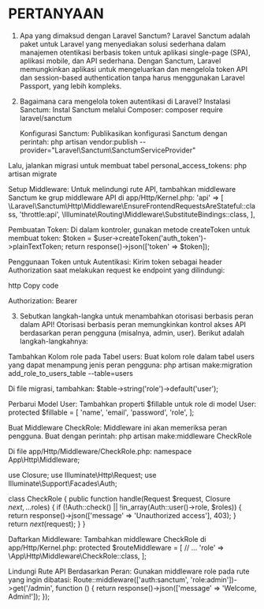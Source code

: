 # PERTANYAAN
1. Apa yang dimaksud dengan Laravel Sanctum?
   Laravel Sanctum adalah paket untuk Laravel yang menyediakan solusi sederhana dalam manajemen otentikasi berbasis token untuk aplikasi single-page (SPA), aplikasi mobile, dan API sederhana. Dengan Sanctum, Laravel memungkinkan aplikasi untuk mengeluarkan dan mengelola token API dan session-based authentication tanpa harus menggunakan Laravel Passport, yang lebih kompleks.
   
2. Bagaimana cara mengelola token autentikasi di Laravel?
   Instalasi Sanctum: Instal Sanctum melalui Composer: composer require laravel/sanctum

   Konfigurasi Sanctum: Publikasikan konfigurasi Sanctum dengan perintah: php artisan vendor:publish --provider="Laravel\Sanctum\SanctumServiceProvider"

Lalu, jalankan migrasi untuk membuat tabel personal_access_tokens: php artisan migrate

Setup Middleware: Untuk melindungi rute API, tambahkan middleware Sanctum ke grup middleware API di app/Http/Kernel.php: 'api' => [
    \Laravel\Sanctum\Http\Middleware\EnsureFrontendRequestsAreStateful::class,
    'throttle:api',
    \Illuminate\Routing\Middleware\SubstituteBindings::class,
],

Pembuatan Token: Di dalam kontroler, gunakan metode createToken untuk membuat token: $token = $user->createToken('auth_token')->plainTextToken;
return response()->json(['token' => $token]);

Penggunaan Token untuk Autentikasi: Kirim token sebagai header Authorization saat melakukan request ke endpoint yang dilindungi:

http
Copy code
 
Authorization: Bearer <token>

3. Sebutkan langkah-langka untuk menambahkan otorisasi berbasis peran dalam API!
   Otorisasi berbasis peran memungkinkan kontrol akses API berdasarkan peran pengguna (misalnya, admin, user). Berikut adalah langkah-langkahnya:

Tambahkan Kolom role pada Tabel users: Buat kolom role dalam tabel users yang dapat menampung jenis peran pengguna: php artisan make:migration add_role_to_users_table --table=users

Di file migrasi, tambahkan: $table->string('role')->default('user');

Perbarui Model User: Tambahkan properti $fillable untuk role di model User: protected $fillable = [
    'name', 'email', 'password', 'role',
];

Buat Middleware CheckRole: Middleware ini akan memeriksa peran pengguna. Buat dengan perintah: php artisan make:middleware CheckRole

Di file app/Http/Middleware/CheckRole.php: namespace App\Http\Middleware;

use Closure;
use Illuminate\Http\Request;
use Illuminate\Support\Facades\Auth;

class CheckRole
{
    public function handle(Request $request, Closure $next, ...$roles)
    {
        if (!Auth::check() || !in_array(Auth::user()->role, $roles)) {
            return response()->json(['message' => 'Unauthorized access'], 403);
        }
        return $next($request);
    }
}

Daftarkan Middleware: Tambahkan middleware CheckRole di app/Http/Kernel.php: protected $routeMiddleware = [
    // ...
    'role' => \App\Http\Middleware\CheckRole::class,
];

Lindungi Rute API Berdasarkan Peran: Gunakan middleware role pada rute yang ingin dibatasi:
Route::middleware(['auth:sanctum', 'role:admin'])->get('/admin', function () {
    return response()->json(['message' => 'Welcome, Admin!']);
});


